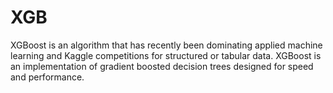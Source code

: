 # XGB
XGBoost is an algorithm that has recently been dominating applied machine learning and Kaggle competitions for structured or tabular data. XGBoost is an implementation of gradient boosted decision trees designed for speed and performance.
